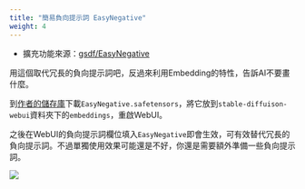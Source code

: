 ```yaml
---
title: "簡易負向提示詞 EasyNegative"
weight: 4
---
```


- 擴充功能來源：[gsdf/EasyNegative](https://huggingface.co/datasets/gsdf/EasyNegative)

用這個取代冗長的負向提示詞吧，反過來利用Embedding的特性，告訴AI不要畫什麼。

到[作者的儲存庫](https://huggingface.co/datasets/gsdf/EasyNegative)下載`EasyNegative.safetensors`，將它放到`stable-diffuison-webui`資料夾下的`embeddings`，重啟WebUI。

之後在WebUI的負向提示詞欄位填入`EasyNegative`即會生效，可有效替代冗長的負向提示詞。不過單獨使用效果可能還是不好，你還是需要額外準備一些負向提示詞。

![](/posts/stable-diffusion-webui-manuals/images/QQQ7O3N.webp)
